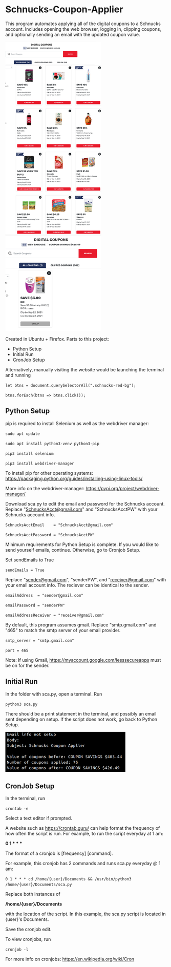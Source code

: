 # Schnucks-Coupon-Applier

  This program automates applying all of the digital coupons to a Schnucks account. Includes opening the web browser, logging in, clipping coupons, and optionally sending an email with the updated coupon value.
  
  <img src="https://github.com/SrgElephant/Schnucks-Coupon-Applier/blob/main/images/unclipped.png" width="300" height="600">
  
  <img src="https://github.com/SrgElephant/Schnucks-Coupon-Applier/blob/main/images/clipped.png" width="300" height="300">
  
  Created in Ubuntu + Firefox. Parts to this project:
  
* Python Setup
* Initial Run
* CronJob Setup
  
Alternatively, manually visiting the website would be launching the terminal and running
  
  `let btns = document.querySelectorAll(".schnucks-red-bg");`
  
   `btns.forEach(btns => btns.click());`
  
## Python Setup
  
  pip is required to install Selenium as well as the webdriver manager:
  
  `sudo apt update`
  
  `sudo apt install python3-venv python3-pip`
  
  `pip3 install selenium`
  
  `pip3 install webdriver-manager`
  
  To install pip for other operating systems:
  https://packaging.python.org/guides/installing-using-linux-tools/
  
  More info on the webdriver-manager:
  https://pypi.org/project/webdriver-manager/
  
  Download sca.py to edit the email and password for the Schnucks account. Replace "SchnucksAcct@gmail.com" and "SchnucksAcctPW" with your Schnucks account info.
  
  `SchnucksAcctEmail    = "SchnucksAcct@gmail.com"`
  
  `SchnucksAcctPassword = "SchnucksAcctPW"`
   
   Minimum requirements for Python Setup is complete.
   If you would like to send yourself emails, continue. Otherwise, go to Cronjob Setup.
   
   Set sendEmails to True
   
   `sendEmails = True`
   
   Replace "sender@gmail.com", "senderPW", and "receiver@gmail.com" with your email account info. The reciever can be identical to the sender.
   
   `emailAddress  = "sender@gmail.com"`
   
   `emailPassword = "senderPW"`
   
   `emailAddressReceiver = "receiver@gmail.com"`
   
   By default, this program assumes gmail. Replace "smtp.gmail.com" and "465" to match the smtp server of your email provider.
   
   `smtp_server = "smtp.gmail.com"`
   
   `port = 465`
   
   Note: If using Gmail, https://myaccount.google.com/lesssecureapps must be on for the sender.
   
## Initial Run
  
  In the folder with sca.py, open a terminal. Run
  
  `python3 sca.py`
  
  There should be a print statement in the terminal, and possibly an email sent depending on setup. If the script does not work, go back to Python Setup.
  
  <img src="https://github.com/SrgElephant/Schnucks-Coupon-Applier/blob/main/images/output.png" width="375" height="125">
  
## CronJob Setup
  
  In the terminal, run
  
  `crontab -e`
  
  Select a text editor if prompted.
  
  A website such as https://crontab.guru/ can help format the frequency of how often the script is run. For example, to run the script everyday at 1 am:
  
  __0 1 * * *__
  
  The format of a cronjob is [frequency] [command].
  
  For example, this cronjob has 2 commands and runs sca.py everyday @ 1 am:
  
  `0 1 * * * cd /home/{user}/Documents && /usr/bin/python3 /home/{user}/Documents/sca.py`
  
  Replace both instances of
  
  __/home/{user}/Documents__
  
  with the location of the script. In this example, the sca.py script is located in {user}'s Documents.
  
  Save the cronjob edit.
  
  To view cronjobs, run
  
  `cronjob -l`
  
  For more info on cronjobs: https://en.wikipedia.org/wiki/Cron
